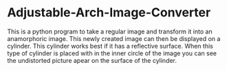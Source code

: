 # Adjustable-Arch-Image-Converter
This is a python program to take a regular image and transform it into an anamorphoric image. This newly created image can then be displayed on a cylinder. This cylinder works best if it has a reflective surface. When this type of cylinder is placed with in the inner circle of the image you can see the undistorted picture apear on the surface of the cylinder.

